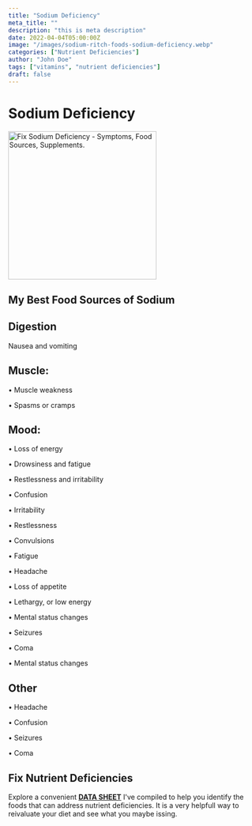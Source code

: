 ```yaml
---
title: "Sodium Deficiency"
meta_title: ""
description: "this is meta description"
date: 2022-04-04T05:00:00Z
image: "/images/sodium-ritch-foods-sodium-deficiency.webp"
categories: ["Nutrient Deficiencies"]
author: "John Doe"
tags: ["vitamins", "nutrient deficiencies"]
draft: false
---
```


<h1>Sodium Deficiency</h1>
            <img alt="Fix Sodium Deficiency - Symptoms, Food Sources, Supplements."" class="responsiveimg-300" width="300" height="300" alt="longevity secrets how to stay young" src="../../../images/optimize-you-fitness-for-longevity-600.webp" />
            <h2>My Best Food Sources of Sodium</h2>
          <p></p>
<h2>Digestion</h2><p>Nausea and vomiting</p>
<h2>Muscle:</h2><p>&bull; Muscle weakness</p><p>&bull; Spasms or cramps</p>
<h2>Mood:</h2><p>&bull; Loss of energy</p><p>&bull; Drowsiness and fatigue</p><p>&bull; Restlessness and irritability</p><p>&bull; Confusion</p><p>&bull; Irritability</p><p>&bull; Restlessness</p><p>&bull; Convulsions</p><p>&bull; Fatigue</p><p>&bull; Headache</p><p>&bull; Loss of appetite</p><p>&bull; Lethargy, or low energy</p><p>&bull; Mental status changes</p><p>&bull; Seizures</p><p>&bull; Coma</p><p>&bull; Mental status changes</p>
<h2>Other</h2>
<p>&bull; Headache</p><p>&bull; Confusion</p><p>&bull; Seizures</p><p>&bull; Coma</p>
<h2>Fix Nutrient Deficiencies</h2><p>Explore a convenient <a title="fix nutritional deficiencies with a data sheet" href="../nutrients-in-healthy-foods.html"><b>DATA SHEET</b></a> I've compiled to help you identify the foods that can address nutrient deficiencies. It is a very helpfull way to reivaluate your diet and see what you maybe issing.</p>